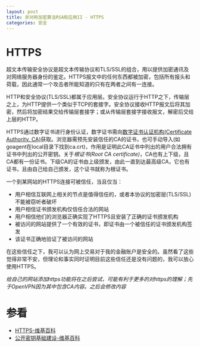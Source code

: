 ```yaml
---
layout: post
title: 非对称加密算法RSA和应用II - HTTPS
categories: 安全
---
```


# HTTPS
超文本传输安全协议是超文本传输协议和TLS/SSL的组合，用以提供加密通讯及对网络服务器身份的鉴定。HTTPS报文中的任何东西都被加密，包括所有报头和荷载，因此通常一个攻击者所能知道的只有在两者之间有一连接。

HTTP和安全协议(TLS/SSL)都属于应用层。安全协议运行于HTTP之下，传输层之上，为HTTP提供一个类似于TCP的套接字。安全协议接收HTTP报文后将其加密，然后将加密结果交给传输层套接字；或从传输层套接字接收报文，解密后交给上层的HTTP。

HTTPS通过数字证书进行身份认证，数字证书需向[数字证书认证机构(Certificate Authority, CA)][ca]获取。浏览器需预先安装信任的CA的证书，也可手动导入(如goagent在local目录下找到ca.crt)，作用是证明此CA证书中列出的用户合法拥有证书中列出的公开密钥。关于*根证书(Root CA certificate)*，CA也有上下级，且CA都有一份证书。下级CA的证书由上级颁发，由此一直到达最高级CA，它也有证书，且由自己给自己颁发，这个证书就称为根证书。

一个到某网站的HTTPS连接可被信任，当且仅当：

+ 用户相信互联网上相关的节点是值得信任的，或者本协议的加密层(TLS/SSL)不能被窃听者破坏
+ 用户相信证书颁发机构仅信任合法的网站
+ 用户相信他们的浏览器正确实现了HTTPS且安装了正确的证书颁发机构
+ 被访问的网站提供了一个有效的证书，即证书由一个被信任的证书颁发机构签发
+ 该证书正确地验证了被访问的网站

在这些信任之下，我可以认为网上交易对于我的金融账户是安全的。虽然看了这些觉得非常不安，但理论和事实同时证明目前这些信任还是没有问题的，我可以放心使用HTTPS。

*给自己的网站添加https功能将在之后尝试，可能有利于更多的对https的理解；先于OpenVPN因为其中包含CA内容。之后会修改内容*

# 参看
+ [HTTPS-维基百科](http://zh.wikipedia.org/wiki/HTTPS "HTTPS")
+ [公开密钥基础建设-维基百科](http://zh.wikipedia.org/wiki/%E5%85%AC%E9%96%8B%E9%87%91%E9%91%B0%E5%9F%BA%E7%A4%8E%E5%BB%BA%E8%A8%AD "PKI")

[ca]: http://zh.wikipedia.org/wiki/%E8%BA%AB%E4%BB%BD%E8%AE%A4%E8%AF%81%E6%9C%BA%E6%9E%84 "数字证书认证机构"
